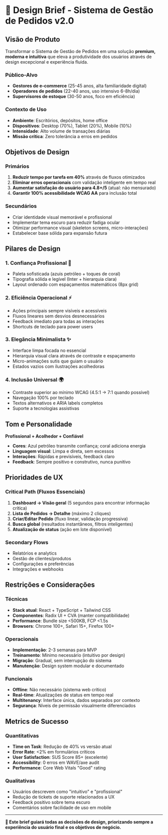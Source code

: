 # 🎯 Design Brief - Sistema de Gestão de Pedidos v2.0

## **Visão de Produto**

Transformar o Sistema de Gestão de Pedidos em uma solução **premium, moderna e intuitiva** que eleva a produtividade dos usuários através de design excepcional e experiência fluida.

### **Público-Alvo**
- **Gestores de e-commerce** (25-45 anos, alta familiaridade digital)
- **Operadores de pedidos** (22-40 anos, uso intensivo 6-8h/dia)
- **Supervisores de estoque** (30-50 anos, foco em eficiência)

### **Contexto de Uso**
- **Ambiente**: Escritórios, depósitos, home office
- **Dispositivos**: Desktop (70%), Tablet (20%), Mobile (10%)
- **Intensidade**: Alto volume de transações diárias
- **Missão crítica**: Zero tolerância a erros em pedidos

## **Objetivos de Design**

### **Primários**
1. **Reduzir tempo por tarefa em 40%** através de fluxos otimizados
2. **Eliminar erros operacionais** com validação inteligente em tempo real
3. **Aumentar satisfação do usuário para 4.8+/5** (atual: não mensurado)
4. **Garantir 100% acessibilidade WCAG AA** para inclusão total

### **Secundários**
- Criar identidade visual memorável e profissional
- Implementar tema escuro para reduzir fadiga ocular
- Otimizar performance visual (skeleton screens, micro-interações)
- Estabelecer base sólida para expansão futura

## **Pilares de Design**

### **1. Confiança Profissional** 🏢
- Paleta sofisticada (azuis petróleo + toques de coral)
- Tipografia sólida e legível (Inter + hierarquia clara)
- Layout ordenado com espaçamentos matemáticos (8px grid)

### **2. Eficiência Operacional** ⚡
- Ações principais sempre visíveis e acessíveis
- Fluxos lineares sem desvios desnecessários  
- Feedback imediato para todas as interações
- Shortcuts de teclado para power users

### **3. Elegância Minimalista** ✨
- Interface limpa focada no essencial
- Hierarquia visual clara através de contraste e espaçamento
- Micro-animações sutis que guiam o usuário
- Estados vazios com ilustrações acolhedoras

### **4. Inclusão Universal** 🌍
- Contraste superior ao mínimo WCAG (4.5:1 → 7:1 quando possível)
- Navegação 100% por teclado
- Textos alternativos e ARIA labels completos
- Suporte a tecnologias assistivas

## **Tom e Personalidade**

**Profissional + Acolhedor + Confiável**

- **Cores**: Azul petróleo transmite confiança; coral adiciona energia
- **Linguagem visual**: Limpa e direta, sem excessos
- **Interações**: Rápidas e previsíveis, feedback claro
- **Feedback**: Sempre positivo e construtivo, nunca punitivo

## **Prioridades de UX**

### **Critical Path (Fluxos Essenciais)**
1. **Dashboard → Visão geral** (5 segundos para encontrar informação crítica)
2. **Lista de Pedidos → Detalhe** (máximo 2 cliques)
3. **Criar/Editar Pedido** (fluxo linear, validação progressiva)
4. **Busca global** (resultados instantâneos, filtros inteligentes)
5. **Atualização de status** (ação em lote disponível)

### **Secondary Flows**
- Relatórios e analytics
- Gestão de clientes/produtos
- Configurações e preferências
- Integrações e webhooks

## **Restrições e Considerações**

### **Técnicas**
- **Stack atual**: React + TypeScript + Tailwind CSS
- **Componentes**: Radix UI + CVA (manter compatibilidade)
- **Performance**: Bundle size <500KB, FCP <1.5s
- **Browsers**: Chrome 100+, Safari 15+, Firefox 100+

### **Operacionais**  
- **Implementação**: 2-3 semanas para MVP
- **Treinamento**: Mínimo necessário (intuitivo por design)
- **Migração**: Gradual, sem interrupção do sistema
- **Manutenção**: Design system modular e documentado

### **Funcionais**
- **Offline**: Não necessário (sistema web crítico)
- **Real-time**: Atualizações de status em tempo real
- **Multitenancy**: Interface única, dados separados por contexto
- **Segurança**: Níveis de permissão visualmente diferenciados

## **Metrics de Sucesso**

### **Quantitativas**
- **Time on Task**: Redução de 40% vs versão atual
- **Error Rate**: <2% em formulários críticos  
- **User Satisfaction**: SUS Score 85+ (excelente)
- **Accessibility**: 0 erros em WAVE/axe audit
- **Performance**: Core Web Vitals "Good" rating

### **Qualitativas**
- Usuários descrevem como "intuitivo" e "profissional"
- Redução de tickets de suporte relacionados a UX
- Feedback positivo sobre tema escuro
- Comentários sobre facilidade de uso em mobile

---

**🎨 Este brief guiará todas as decisões de design, priorizando sempre a experiência do usuário final e os objetivos de negócio.**